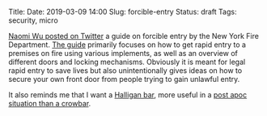 Title:
Date: 2019-03-09 14:00
Slug: forcible-entry
Status: draft
Tags: security, micro

[Naomi Wu posted on Twitter](https://twitter.com/RealSexyCyborg/status/1104327393538277376) a guide on forcible entry by the New York Fire Department. [The guide](http://www.vententersearch.com/supplemental/fdny_fe.pdf) primarily focuses on how to get rapid entry to a premises on fire using various implements, as well as an overview of different doors and locking mechanisms. Obviously it is meant for legal rapid entry to save lives but also unintentionally gives ideas on how to secure your own front door from people trying to gain unlawful entry.

It also reminds me that I want a [Halligan bar](https://en.wikipedia.org/wiki/Halligan_bar), more useful in a [post apoc situation than a crowbar](https://half-life.fandom.com/wiki/Crowbar).
